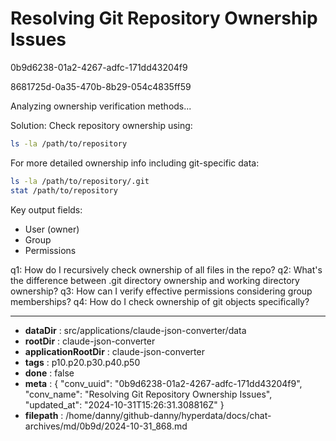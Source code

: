 # Resolving Git Repository Ownership Issues

0b9d6238-01a2-4267-adfc-171dd43204f9

8681725d-0a35-470b-8b29-054c4835ff59

 Analyzing ownership verification methods...

Solution:
Check repository ownership using:
```bash
ls -la /path/to/repository
```
For more detailed ownership info including git-specific data:
```bash
ls -la /path/to/repository/.git
stat /path/to/repository
```

Key output fields:
- User (owner)
- Group
- Permissions

q1: How do I recursively check ownership of all files in the repo?
q2: What's the difference between .git directory ownership and working directory ownership?
q3: How can I verify effective permissions considering group memberships?
q4: How do I check ownership of git objects specifically?

---

* **dataDir** : src/applications/claude-json-converter/data
* **rootDir** : claude-json-converter
* **applicationRootDir** : claude-json-converter
* **tags** : p10.p20.p30.p40.p50
* **done** : false
* **meta** : {
  "conv_uuid": "0b9d6238-01a2-4267-adfc-171dd43204f9",
  "conv_name": "Resolving Git Repository Ownership Issues",
  "updated_at": "2024-10-31T15:26:31.308816Z"
}
* **filepath** : /home/danny/github-danny/hyperdata/docs/chat-archives/md/0b9d/2024-10-31_868.md